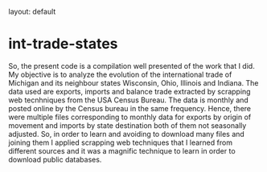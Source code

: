 layout: default
# int-trade-states
So, the present code is a compilation well presented of the work that I did. 
My objective is to analyze the evolution of the international trade of Michigan and its neighbour states Wisconsin, Ohio, Illinois and Indiana. 
The data used are exports, imports and balance trade extracted by scrapping web tecnhniques from the USA Census Bureau. 
The data is monthly and posted online by the Census bureau in the same frequency. 
Hence, there were multiple files corresponding to monthly data for exports by origin of movement and imports by state destination both of them not seasonally adjusted. 
So, in order to learn and avoiding to download many files and joining them I applied scrapping web techniques that I learned from different sources 
and it was a magnific technique to learn in order to download public databases. 

